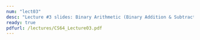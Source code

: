 ```yaml
---
num: "lect03"
desc: "Lecture #3 slides: Binary Arithmetic (Binary Addition & Subtraction, 2s Complement Method)"
ready: true
pdfurl: /lectures/CS64_Lecture03.pdf
---
```


